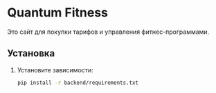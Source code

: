 # Quantum Fitness

Это сайт для покупки тарифов и управления фитнес-программами.

## Установка

1. Установите зависимости:
   ```bash
   pip install -r backend/requirements.txt